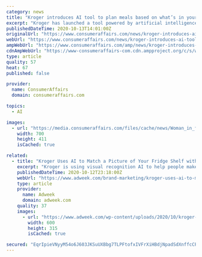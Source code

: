 ```yaml
---
category: news
title: "Kroger introduces AI tool to plan meals based on what’s in your fridge"
excerpt: "Kroger has launched a tool powered by artificial intelligence (AI) that answers the question, “What’s for dinner?” The tool, Chefbot, works in conjuncti"
publishedDateTime: 2020-10-13T14:01:00Z
originalUrl: "https://www.consumeraffairs.com/news/kroger-introduces-ai-tool-to-plan-meals-based-on-whats-in-your-fridge-101320.html"
webUrl: "https://www.consumeraffairs.com/news/kroger-introduces-ai-tool-to-plan-meals-based-on-whats-in-your-fridge-101320.html"
ampWebUrl: "https://www.consumeraffairs.com/amp/news/kroger-introduces-ai-tool-to-plan-meals-based-on-whats-in-your-fridge-101320.html"
cdnAmpWebUrl: "https://www-consumeraffairs-com.cdn.ampproject.org/c/s/www.consumeraffairs.com/amp/news/kroger-introduces-ai-tool-to-plan-meals-based-on-whats-in-your-fridge-101320.html"
type: article
quality: 57
heat: 67
published: false

provider:
  name: ConsumerAffairs
  domain: consumeraffairs.com

topics:
  - AI

images:
  - url: "https://media.consumeraffairs.com/files/cache/news/Woman_in_fridge_with_fruits_and_vegetables_gilaxia_Getty_Images_large.jpg"
    width: 700
    height: 411
    isCached: true

related:
  - title: "Kroger Uses AI to Match a Picture of Your Fridge Shelf with a Recipe"
    excerpt: "Kroger is using visual recognition AI to help people make better use of the leftovers in their fridge. The grocery chain and agency 360i recently launched a Twitter account called Chefbot that can identify up to three foods in user-submitted images and search a database of recipes for the best match."
    publishedDateTime: 2020-10-12T23:18:00Z
    webUrl: "https://www.adweek.com/brand-marketing/kroger-uses-ai-to-match-a-picture-of-your-fridge-shelf-with-a-recipe/"
    type: article
    provider:
      name: Adweek
      domain: adweek.com
    quality: 37
    images:
      - url: "https://www.adweek.com/wp-content/uploads/2020/10/kroger-chafbot-PAGE-2020-600x315.jpg"
        width: 600
        height: 315
        isCached: true

secured: "EqrIpieVNyyM54o6J603JKSuUXBbg7TLPFtofxIVFrXiHBdjNpadSdXnffcCP3XSf0Z5igtL9C4Q17WSuvilPVXRkd9AxfKLptzxiuy0t9LmQ21oRSiq2zTqs76Rx8wrqME4tJtrOjUqpRhnOtrtTZxKV0D6xseFgYXq9tDFgFqzye9VCtd6Hq8pztMRyzjxZc3hYCH/RBHhC9mg7kqrIW1GvHEIoffJXyzhtnXLQW5bIn0WSSwIPuf6AqSGhP/04fcPTalog2tz/PZclcy7bLhRrnQjUmdFcyXXm2kE+wfr+0hWsuvppgxfxaqHUi+4PAQa+6FHhlvMlkQlh2i4KxmoPbPi+zTb1qH0YrHQYuA=;f5fcBFduXZxYIAqEuef75Q=="
---
```


